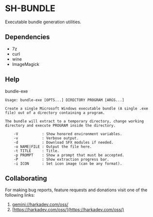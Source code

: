 # SH-BUNDLE

Executable bundle generation utilities.

## Dependencies

- 7z
- curl
- wine
- ImageMagick

## Help

bundle-exe

    Usage: bundle-exe [OPTS...] DIRECTORY PROGRAM [ARGS...]
    
    Create a single Microsoft Windows executable bundle (A single .exe
    file) out of a directory containing a program.
    
    The bundle will extract to a temporary directory, change working
    directory and execute PROGRAM inside the directory.
    
        -V           : Show honored environment variables.
        -v           : Verbose output.
        -d           : Download SFX modules if needed.
        -o NAME|FILE : Output the file here.
        -t TITLE     : Title.
        -p PROMPT    : Show a prompt that must be accepted.
        -P           : Show extraction progress bar.
        -i ICON      : Set icon image (can be any format).

## Collaborating

For making bug reports, feature requests and donations visit
one of the following links:

1. [gemini://harkadev.com/oss/](gemini://harkadev.com/oss/)
2. [https://harkadev.com/oss/](https://harkadev.com/oss/)

